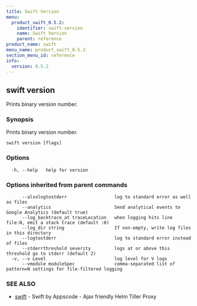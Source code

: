 ```yaml
---
title: Swift Version
menu:
  product_swift_0.5.2:
    identifier: swift-version
    name: Swift Version
    parent: reference
product_name: swift
menu_name: product_swift_0.5.2
section_menu_id: reference
info:
  version: 0.5.2
---
```


## swift version

Prints binary version number.

### Synopsis


Prints binary version number.

```
swift version [flags]
```

### Options

```
  -h, --help   help for version
```

### Options inherited from parent commands

```
      --alsologtostderr                  log to standard error as well as files
      --analytics                        Send analytical events to Google Analytics (default true)
      --log_backtrace_at traceLocation   when logging hits line file:N, emit a stack trace (default :0)
      --log_dir string                   If non-empty, write log files in this directory
      --logtostderr                      log to standard error instead of files
      --stderrthreshold severity         logs at or above this threshold go to stderr (default 2)
  -v, --v Level                          log level for V logs
      --vmodule moduleSpec               comma-separated list of pattern=N settings for file-filtered logging
```

### SEE ALSO
* [swift](/products/swift/0.5.2/reference/swift)	 - Swift by Appscode - Ajax friendly Helm Tiller Proxy

